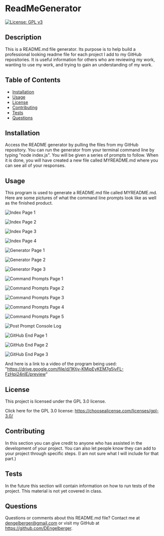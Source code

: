 # ReadMeGenerator

  [![License: GPL v3](https://img.shields.io/badge/License-GPLv3-blue.svg)](https://www.gnu.org/licenses/gpl-3.0)

  ## Description 
  
  This is a README.md file generator. Its purpose is to help build a professional looking readme file for each project I add to my GitHub repositories.  It is useful information for others who are reviewing my work, wanting to use my work, and trying to gain an understanding of my work.


  ## Table of Contents

  * [Installation](#installation)
  * [Usage](#usage) 
  * [License](#license)
  * [Contributing](#contributing)
  * [Tests](#tests)
  * [Questions](#questions)
 

  ## Installation 
  
  Access the README generator by pulling the files  from my GitHub repository.  You can run the generator from your terminal command line by typing "node index.js". You will be given a series of prompts to follow.  When it is done, you will have created a new file called MYREADME.md where you can see all of your responses.


  ## Usage 
  
  This program is used to generate a README.md file called MYREADME.md.  Here are some pictures of what the command line prompts look like as well as the finished product.

  ![Index Page 1](assets/IndexPage1.png)

  ![Index Page 2](assets/IndexPage2.png)

![Index Page 3](assets/IndexPage3.png)

![Index Page 4](assets/IndexPage4.png)

![Generator Page 1](assets/GeneratorPage1.png)

![Generator Page 2](assets/GeneratorPage2.png)

![Generator Page 3](assets/GeneratorPage3.png)

![Command Prompts Page 1](assets/CommandPrompts1.png)

![Command Prompts Page 2](assets/CommandPrompts2.png)

![Command Prompts Page 3](assets/CommandPrompts3.png)

![Command Prompts Page 4](assets/CommandPrompts4.png)

![Command Prompts Page 5](assets/CommandPrompts5.png)

![Post Prompt Console Log](assets/PostPromptConsoleLog.png)

![GitHub End Page 1](assets/GitHubEndPage1.png)

![GitHub End Page 2](assets/GitHubEndPage2.png)

![GitHub End Page 3](assets/GitHubEndPage3.png)
  
  And here is a link to a video of the program being used: "https://drive.google.com/file/d/1Ktjv-KMjpEyKEM7g5jvFL-FzHpi24nIE/preview"


  ## License 

  This project is licensed under the GPL 3.0 license.

  Click here for the GPL 3.0 license: https://choosealicense.com/licenses/gpl-3.0/

  ## Contributing 
  
  In this section you can give credit to anyone who has assisted in the development of your project.  You can also let people know they can add to your project through specific steps. (I am not sure what I will include for that part.)


  ## Tests 
  
  In the future this section will contain information on how to run tests of the project. This material is not yet covered in class.


  ## Questions 

  Questions or comments about this README.md file? Contact me at dengelberger@gmail.com or visit my GitHub at https://github.com/DEngelberger.

